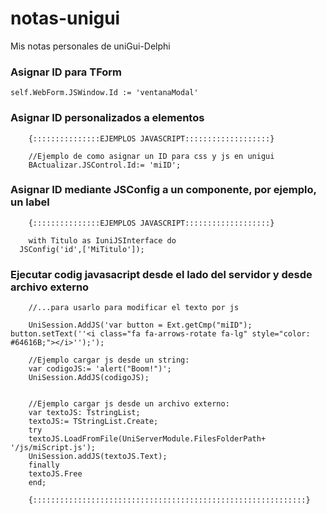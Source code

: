 # notas-unigui
Mis notas personales de uniGui-Delphi

### Asignar ID para TForm
```
self.WebForm.JSWindow.Id := 'ventanaModal'
```
### Asignar ID personalizados a elementos 
```
    {:::::::::::::::EJEMPLOS JAVASCRIPT:::::::::::::::::::}

    //Ejemplo de como asignar un ID para css y js en unigui
    BActualizar.JSControl.Id:= 'miID';
```
### Asignar ID mediante JSConfig a un componente, por ejemplo, un label 
```
    {:::::::::::::::EJEMPLOS JAVASCRIPT:::::::::::::::::::}

    with Titulo as IuniJSInterface do
  JSConfig('id',['MiTitulo']);
```
### Ejecutar codig javasacript desde el lado del servidor y desde archivo externo
```
    //...para usarlo para modificar el texto por js

    UniSession.AddJS('var button = Ext.getCmp("miID"); button.setText(''<i class="fa fa-arrows-rotate fa-lg" style="color: #64616B;"></i>'');');

    //Ejemplo cargar js desde un string:
    var codigoJS:= 'alert("Boom!")';
    UniSession.AddJS(codigoJS);


    //Ejemplo cargar js desde un archivo externo:
    var textoJS: TstringList;
    textoJS:= TStringList.Create;
    try
    textoJS.LoadFromFile(UniServerModule.FilesFolderPath+ '/js/miScript.js');
    UniSession.addJS(textoJS.Text);
    finally
    textoJS.Free
    end;

    {:::::::::::::::::::::::::::::::::::::::::::::::::::::::::::::}
```
